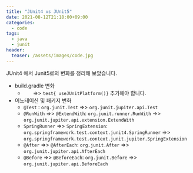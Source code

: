 ```yaml
---
title: "JUnit4 vs JUnit5"
date: 2021-08-12T21:18:00+09:00
categories:
  - code
tags:
  - java
  - junit
header:
  teaser: /assets/images/code.jpg
---
```


JUnit4 에서 Junit5로의 변화를 정리해 보았습니다.

* build.gradle 변화
  * `   ` =>> `test{ useJUnitPlatform()}` 추가해야 합니다.
* 어노테이션 및 패키지 변화 
  * `@Test` : `org.junit.Test` =>> `org.junit.jupiter.api.Test`
  * `@RunWith` =>> `@ExtendWith`: `org.junit.runner.RunWith` ->> `org.junit.jupiter.api.extension.ExtendWith`
  * `SpringRunner` =>> `SpringExtension`: `org.springframework.test.context.junit4.SpringRunner` =>> `org.springframework.test.context.junit.jupiter.SpringExtension`
  * `@After` =>> `@AfterEach`: `org.junit.After` =>> `org.junit.jupiter.api.AfterEach`
  * `@Before` =>> `@BeforeEach`: `org.junit.Before` =>> `org.junit.jupiter.api.BeforeEach`